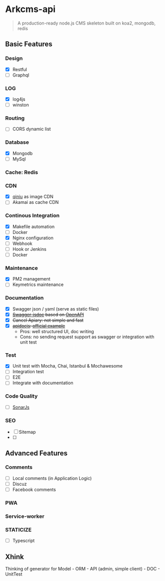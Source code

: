 # Arkcms-api
> A production-ready node.js CMS skeleton built on koa2, mongodb, redis

## Basic Features
### Design
- [x] Restful
- [ ] Graphql

### LOG
- [x] log4js
- [ ] winston

### Routing
- [ ] CORS dynamic list

### Database
- [x] Mongodb
- [ ] MySql

### Cache: Redis

### CDN
- [x] [qiniu](https://www.qiniu.com/) as image CDN
- [ ] Akamai as cache CDN

### Continous Integration
- [x] Makefile automation
- [ ] Docker
- [x] Nginx configuration
- [ ] Webhook
- [ ] Hook or Jenkins
- [ ] Docker

### Maintenance
- [x] PM2 management
- [ ] Keymetrics maintenance

### Documentation
- [x] Swagger json / yaml (serve as static files)
- [x] ~~[Swagger-jsdoc](http://mherman.org/blog/2016/05/26/swagger-and-nodejs/#.Wb68GNOg9TY) based on [OpenAPI](https://github.com/OAI/OpenAPI-Specification/blob/master/versions/2.0.md)~~
- [x] ~~Cancel Apiary: not simple and fast~~
- [x] ~~[apidocjs](http://apidocjs.com/): [official example](http://apidocjs.com/example/)~~
  - Pros: well structured UI, doc writing
  - Cons: no sending request support as swagger or integration with unit test

### Test
- [x] Unit test with Mocha, Chai, Istanbul & Mochawesome
- [ ] Integration test
- [ ] E2E
- [ ] Integrate with documentation

### Code Quality
- [ ] [SonarJs](https://www.sonarsource.com/products/codeanalyzers/sonarjs.html)


### SEO
- [ ] Sitemap
- [ ]

## Advanced Features
### Comments
- [ ] Local comments (in Application Logic)
- [ ] Discuz
- [ ] Facebook comments

### PWA

### Service-worker

### STATICIZE
- [ ] Typescript

## Xhink
Thinking of generator for Model - ORM - API (admin, simple client) - DOC - UnitTest
